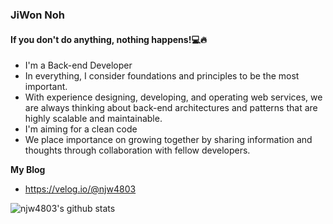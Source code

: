 ### JiWon Noh
#### If you don't do anything, nothing happens!💻🔥

  - I'm a Back-end Developer
  - In everything, I consider foundations and principles to be the most important.
  - With experience designing, developing, and operating web services, we are always thinking about back-end architectures and      patterns that are highly scalable and maintainable.
  - I'm aiming for a clean code
  - We place importance on growing together by sharing information and thoughts through collaboration with fellow developers.

**My Blog**
  - https://velog.io/@njw4803

![njw4803's github stats](https://github-readme-stats.vercel.app/api?username=njw4803&show_icons=true&theme=merko)
